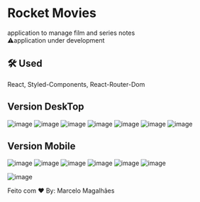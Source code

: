 # Rocket Movies

application to manage film and series notes <br/>
⚠️application under development

## 🛠 Used
React, Styled-Components, React-Router-Dom


## Version DeskTop
![image](https://github.com/MarceloAlmd/WEB_RocketMovies/assets/85407905/8924fe69-1102-46b0-8a00-bffe99c28669)
![image](https://github.com/MarceloAlmd/WEB_RocketMovies/assets/85407905/1100d11d-991c-4995-8421-28eeb3041266)
![image](https://github.com/MarceloAlmd/WEB_RocketMovies/assets/85407905/13b56129-a351-44f3-951e-5fe074c38ab8)
![image](https://github.com/MarceloAlmd/WEB_RocketMovies/assets/85407905/44ecbdf0-849d-4f74-af5d-b467228679d5)
![image](https://github.com/MarceloAlmd/WEB_RocketMovies/assets/85407905/1bc43cd8-eb6d-4e2d-95dd-f8bf69c9b10f)
![image](https://github.com/MarceloAlmd/WEB_RocketMovies/assets/85407905/d71d84da-404a-4419-bb85-4b350d4388ea)
![image](https://github.com/MarceloAlmd/WEB_RocketMovies/assets/85407905/e63c44e0-f30d-45e5-bd1c-3b435469ef13)



## Version Mobile
![image](https://github.com/MarceloAlmd/WEB_RocketMovies/assets/85407905/4b210ebe-fbca-4264-aec0-1eae59c39b02)
![image](https://github.com/MarceloAlmd/WEB_RocketMovies/assets/85407905/3b658987-c316-4882-9ca3-6f8d2d4e2bf2)
![image](https://github.com/MarceloAlmd/WEB_RocketMovies/assets/85407905/2f9ee280-e311-48ee-9bbf-fad04fd4589f)
![image](https://github.com/MarceloAlmd/WEB_RocketMovies/assets/85407905/77a084b0-dd76-47a1-ab5c-3677d7416f19)
![image](https://github.com/MarceloAlmd/WEB_RocketMovies/assets/85407905/418adf7b-a4ed-4eaa-8572-72768e083d39)
![image](https://github.com/MarceloAlmd/WEB_RocketMovies/assets/85407905/b9fe91d6-26e5-4b08-8eb1-fc1519bcf0f6)


![image](https://github.com/MarceloAlmd/WEB_RocketMovies/assets/85407905/f8243643-2169-4e8c-b1d7-aa3184782fa2)




Feito com ❤️ By: Marcelo Magalhães








